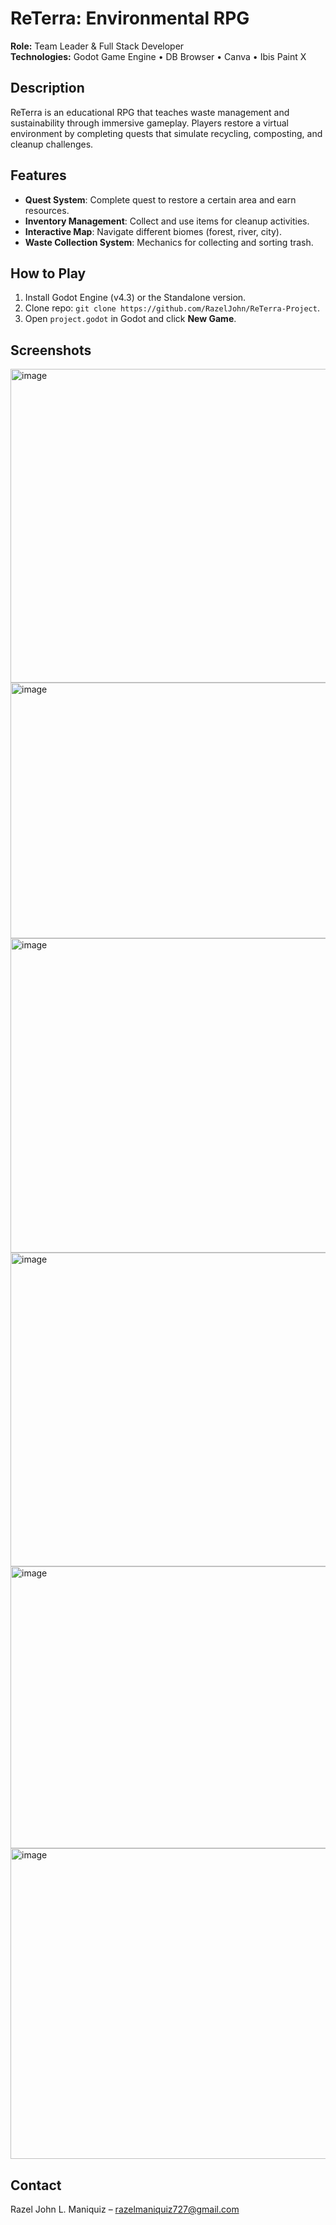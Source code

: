 # ReTerra: Environmental RPG

**Role:** Team Leader & Full Stack Developer  
**Technologies:** Godot Game Engine • DB Browser • Canva • Ibis Paint X  

## Description
ReTerra is an educational RPG that teaches waste management and sustainability through immersive gameplay. Players restore a virtual environment by completing quests that simulate recycling, composting, and cleanup challenges.

## Features
- **Quest System**: Complete quest to restore a certain area and earn resources.  
- **Inventory Management**: Collect and use items for cleanup activities.  
- **Interactive Map**: Navigate different biomes (forest, river, city).
- **Waste Collection System**: Mechanics for collecting and sorting trash.

## How to Play
1. Install Godot Engine (v4.3) or the Standalone version.  
2. Clone repo: `git clone https://github.com/RazelJohn/ReTerra-Project`.  
3. Open `project.godot` in Godot and click **New Game**.

## Screenshots
<img width="893" height="502" alt="image" src="https://github.com/user-attachments/assets/42e23712-c6c3-4a52-b88a-3223e7afabac" />
<img width="727" height="409" alt="image" src="https://github.com/user-attachments/assets/b53c5646-9cdd-46f9-934b-2f3ea1e103c6" />
<img width="894" height="503" alt="image" src="https://github.com/user-attachments/assets/d79d7211-7efe-416b-8b8e-dd7ef755f59d" />
<img width="893" height="502" alt="image" src="https://github.com/user-attachments/assets/b14cc997-fce5-4f20-a56d-fa53c5ac29ee" />
<img width="802" height="451" alt="image" src="https://github.com/user-attachments/assets/8e3e44d7-76fb-4f9d-badb-a171f72ba1be" />
<img width="883" height="497" alt="image" src="https://github.com/user-attachments/assets/96bcb186-51fb-42e6-a892-657b432498fa" />


## Contact
Razel John L. Maniquiz – razelmaniquiz727@gmail.com

